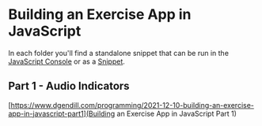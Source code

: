 # Building an Exercise App in JavaScript

In each folder you'll find a standalone snippet that can be run in the [JavaScript Console](https://developer.chrome.com/docs/devtools/console/javascript/) or as a [Snippet](https://developer.chrome.com/docs/devtools/javascript/snippets/).

## Part 1 - Audio Indicators
[https://www.dgendill.com/programming/2021-12-10-building-an-exercise-app-in-javascript-part1](Building an Exercise App in JavaScript Part 1)